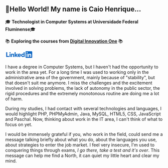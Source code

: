 ## :vulcan_salute:Hello World! My name is Caio Henrique...

 :mortar_board: **Technologist in Computer Systems at Universidade Federal Fluminense**:mortar_board: 

:books: **Exploring the courses from [Digital Innovation One](https://digitalinnovation.one/) ​**:books:  

[<img src="https://raw.githubusercontent.com/caiohscruz/caiohscruz/master/img/logo_linkedin.png" />](https://www.linkedin.com/in/caiohscruz/)

I have a degree in Computer Systems, but I haven't had the opportunity to work in the area yet. For a long time I was used to working only in the administrative area of the government, mainly because of "stability", but that doesn't suit me anymore. I miss the challenges and the excitement involved in solving problems, the lack of autonomy in the public sector, the rigid procedures and the extremely monotonous routine are doing me a lot of harm.

During my studies, I had contact with several technologies and languages, I would highlight PHP, PHPMyAdmin, Java, MySQL, HTML5, CSS, JavaScript and Paschal. Now, thinking about work in the IT area, I can't think of what to focus on yet. 

I would be immensely grateful if you, who work in the field, could send me a message talking briefly about what you do, about the languages you use, about strategies to enter the job market. I feel very insecure, I'm used to conquering things through exams, *I go there, take a test and it's over*. This message can help me find a North, it can quiet my little heart and clear my mind.




